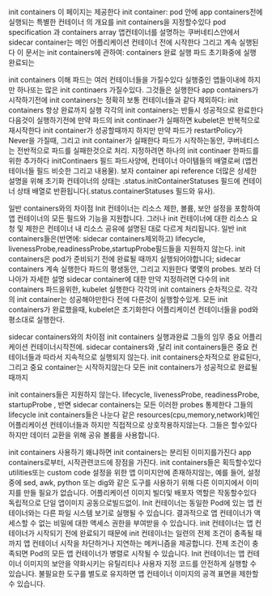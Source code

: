 init containers
이 페이지는 제공한다 init container: pod 안에 app containers전에 실행되는 특별한 컨테이너 의 개요를
init containers을 지정할수있다 pod specification 과 containers array 앱컨테이너를 설명하는
쿠버네티스안에서 sidecar container는 메인 어플리케이션 컨테이너 전에 시작한다 그리고 계속 실행된다
이 문서는 init containers에 관하여: containers 완료 실행 파드 초기화중에 실행 완료되는

init containers 이해
파드는 여러 컨테이너들을 가질수있다 실행중인 앱들이내에 하지만 하나또는 많은 init continaers 가질수있다. 그것들은 실행한다 app containers가 시작하기전에
init containers는 정확히 보통 컨테이너들과 같다
제외하다: init containers 항상 완료까지 실행
각각의 init containers는 반들시 성공적으로 완료한다 다음것이 실행하기전에
만약 파드의 init continaer가 실패하면 kubelet은 반복적으로 재시작한다 init container가 성공할때까지
하지만 만약 파드가 restartPolicy가 Never을 가질때, 그리고 init container가 실패한다 파드가 시작하는동안, 쿠버네티스는 전반적으로 파드를 실패한것으로 처리.
지정하려면 하나의 init continaer 한파드를위한 추가하다 initContinaers 필드 파드사양에, 컨테이너 아이템들의 배열로써 (앱컨테이너들 필드 비슷한 그리고 내용물).
보자 container api reference 더많은 상세한 설명을 위해
초기화 컨테이너의 상태는 .status.initContainerStatuses 필드에 컨테이너 상태 배열로 반환됩니다(.status.containerStatuses 필드와 유사).

일반 containers와의 차이점
Init 컨테이너는 리소스 제한, 볼륨, 보안 설정을 포함하여 앱 컨테이너의 모든 필드와 기능을 지원합니다. 그러나 init 컨테이너에 대한 리소스 요청 및 제한은 컨테이너 내 리소스 공유에 설명된 대로 다르게 처리됩니다.
일반 init containers들은(반면에: sidecar containers제외하고) lifecycle, livenessProbe,readinessProbe,startupProbe필드들을 지원하지 않는다.
init containers은 pod가 준비되기 전에 완료될 때까지 실행되어야합니다; sidecar containers 계속 실행한다 파드의 평생동안, 그리고 지원한다 몇몇의 probes.
보라 더나아가 자세한 설명 sidecar container에 대한
만약 지정하려면 다수의 init containers 파드을위한, kubelet 실행한다 각각의 init containers 순차적으로.
각각의 init container는 성공해야만한다 전에 다른것이 실행할수있게. 모든 init containers가 완료했을때, kubelet은 초기화한다 어플리케이션 컨테이너들을 pod와 평소대로 실행한다.

sidecar containers와의 차이점
init containers 실행과완료 그들의 임무 중요 어플리케이션 컨테이너시작전에.
sidecar containers와 ,달리 init containers들은 중요 컨테이너들과 따라서 지속적으로 실행되지 않는다.
init containers순차적으로 완료된다,그리고 중요 container는 시작하지않는다 모든 init containers가 성공적으로 완료될때까지

init containers들은 지원하지 않는다. lifecycle, livenessProbe, readinessProbe, startupProbe , 반면 sidecar containers는 모든 이러한 probes 통제한다 그들의 lifecycle
init containers들은 나눈다 같은 resources(cpu,memory,network)메인 어플리케이션 컨테이너들과 하지만 직접적으로 상호작용하지않는다. 그들은 할수있다 하지만 데이터 교환을 위해 공유 볼륨을 사용합니다.

init containers 사용하기
왜냐하면 init containers는 분리된 이미지를가진다 app containers로부터, 시작관련코드에 장점을 가진다.
init containers들은 획득할수있다 utilities또는 custom code 설정을 위한 앱 이미지안에 존재하지않는, 예를 들어, 설정 중에 sed, awk, python 또는 dig와 같은 도구를 사용하기 위해 다른 이미지에서 이미지를 만들 필요가 없습니다.
어플리케이션 이미지 빌더및 배포자 역할은 작동할수있다 독립적으로 단일 앱이미지 공동으로빌드없이.
Init 컨테이너는 동일한 Pod에 있는 앱 컨테이너와는 다른 파일 시스템 보기로 실행될 수 있습니다. 결과적으로 앱 컨테이너가 액세스할 수 없는 비밀에 대한 액세스 권한을 부여받을 수 있습니다.
init 컨테이너는 앱 컨테이너가 시작되기 전에 완료되기 때문에 init 컨테이너는 일련의 전제 조건이 충족될 때까지 앱 컨테이너 시작을 차단하거나 지연하는 메커니즘을 제공합니다. 전제 조건이 충족되면 Pod의 모든 앱 컨테이너가 병렬로 시작될 수 있습니다.
Init 컨테이너는 앱 컨테이너 이미지의 보안을 약화시키는 유틸리티나 사용자 지정 코드를 안전하게 실행할 수 있습니다. 불필요한 도구를 별도로 유지하면 앱 컨테이너 이미지의 공격 표면을 제한할 수 있습니다.
